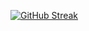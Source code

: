 [![GitHub Streak](https://streak-stats.demolab.com?user=zPrototype&theme=tokyonight&hide_border=false)](https://git.io/streak-stats)
